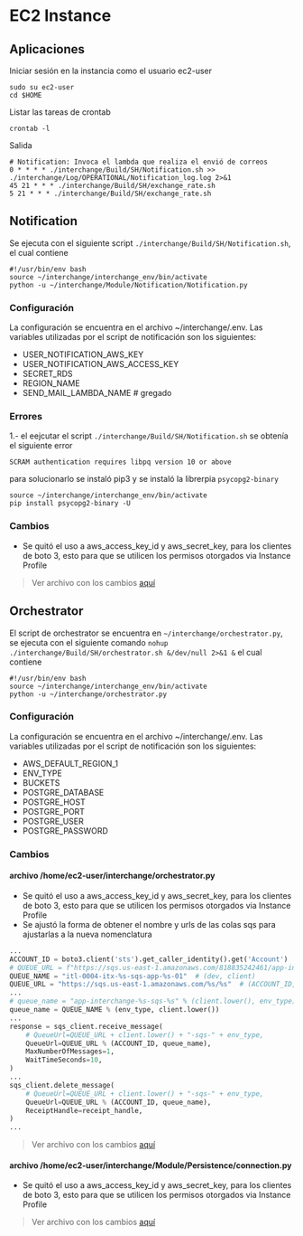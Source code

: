 # EC2 Instance

## Aplicaciones

Iniciar sesión en la instancia como el usuario ec2-user

```shell
sudo su ec2-user
cd $HOME
```

Listar las tareas de crontab

```shell
crontab -l
```

Salida

```shell
# Notification: Invoca el lambda que realiza el envió de correos
0 * * * * ./interchange/Build/SH/Notification.sh >> ./interchange/Log/OPERATIONAL/Notification_log.log 2>&1
45 21 * * * ./interchange/Build/SH/exchange_rate.sh
5 21 * * * ./interchange/Build/SH/exchange_rate.sh
```

## Notification

Se ejecuta con el siguiente script `./interchange/Build/SH/Notification.sh`, el cual contiene

```shell
#!/usr/bin/env bash
source ~/interchange/interchange_env/bin/activate
python -u ~/interchange/Module/Notification/Notification.py
```

### Configuración

La configuración se encuentra en el archivo ~/interchange/.env. Las variables utilizadas por el script de notificación
son los siguientes:

- USER_NOTIFICATION_AWS_KEY
- USER_NOTIFICATION_AWS_ACCESS_KEY
- SECRET_RDS
- REGION_NAME
- SEND_MAIL_LAMBDA_NAME # gregado

### Errores

1.- el eejcutar el script `./interchange/Build/SH/Notification.sh` se obtenía el siguiente error

```shell
SCRAM authentication requires libpq version 10 or above
```

para solucionarlo se instaló pip3 y se instaló la librerpia `psycopg2-binary`

```shell
source ~/interchange/interchange_env/bin/activate
pip install psycopg2-binary -U
```

### Cambios

- Se quitó el uso a aws_access_key_id y aws_secret_key, para los clientes de boto 3, esto para que se utilicen los
  permisos otorgados via Instance Profile

> Ver archivo con los cambios [aquí](src/orchestrator.py)

## Orchestrator

El script de orchestrator se encuentra en `~/interchange/orchestrator.py`, se ejecuta con el siguiente comando
`nohup ./interchange/Build/SH/orchestrator.sh &/dev/null 2>&1 &` el cual contiene

```shell
#!/usr/bin/env bash
source ~/interchange/interchange_env/bin/activate
python -u ~/interchange/orchestrator.py
```

### Configuración

La configuración se encuentra en el archivo ~/interchange/.env. Las variables utilizadas por el script de notificación
son los siguientes:

- AWS_DEFAULT_REGION_1
- ENV_TYPE
- BUCKETS
- POSTGRE_DATABASE
- POSTGRE_HOST
- POSTGRE_PORT
- POSTGRE_USER
- POSTGRE_PASSWORD

### Cambios

#### archivo /home/ec2-user/interchange/orchestrator.py

- Se quitó el uso a aws_access_key_id y aws_secret_key, para los clientes de boto 3, esto para que se utilicen los
  permisos otorgados via Instance Profile
- Se ajustó la forma de obtener el nombre y urls de las colas sqs para ajustarlas a la nueva nomenclatura

```python
...
ACCOUNT_ID = boto3.client('sts').get_caller_identity().get('Account')
# QUEUE_URL = f"https://sqs.us-east-1.amazonaws.com/818835242461/app-interchange-"
QUEUE_NAME = "itl-0004-itx-%s-sqs-app-%s-01"  # (dev, client)
QUEUE_URL = "https://sqs.us-east-1.amazonaws.com/%s/%s"  # (ACCOUNT_ID, QUEUE_NAME)
...
# queue_name = "app-interchange-%s-sqs-%s" % (client.lower(), env_type)
queue_name = QUEUE_NAME % (env_type, client.lower())
...
response = sqs_client.receive_message(
    # QueueUrl=QUEUE_URL + client.lower() + "-sqs-" + env_type,
    QueueUrl=QUEUE_URL % (ACCOUNT_ID, queue_name),
    MaxNumberOfMessages=1,
    WaitTimeSeconds=10,
)
...
sqs_client.delete_message(
    # QueueUrl=QUEUE_URL + client.lower() + "-sqs-" + env_type,
    QueueUrl=QUEUE_URL % (ACCOUNT_ID, queue_name),
    ReceiptHandle=receipt_handle,
)
...
```

> Ver archivo con los cambios [aquí](src/orchestrator.py)

#### archivo /home/ec2-user/interchange/Module/Persistence/connection.py

- Se quitó el uso a aws_access_key_id y aws_secret_key, para los clientes de boto 3, esto para que se utilicen los
  permisos otorgados via Instance Profile

> Ver archivo con los cambios [aquí](src/persistence_connection.py)